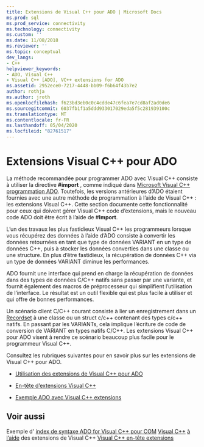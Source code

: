 ```yaml
---
title: Extensions de Visual C++ pour ADO | Microsoft Docs
ms.prod: sql
ms.prod_service: connectivity
ms.technology: connectivity
ms.custom: ''
ms.date: 11/08/2018
ms.reviewer: ''
ms.topic: conceptual
dev_langs:
- C++
helpviewer_keywords:
- ADO, Visual C++
- Visual C++ [ADO], VC++ extensions for ADO
ms.assetid: 2952ece0-7217-4448-bb09-f6b64f43b7e2
author: rothja
ms.author: jroth
ms.openlocfilehash: f623bd3eb0c0c4cdde47c6fea7e7cd8af2ad0de6
ms.sourcegitcommit: 6037fb1f1a5ddd933017029eda5f5c281939100c
ms.translationtype: MT
ms.contentlocale: fr-FR
ms.lasthandoff: 05/04/2020
ms.locfileid: "82761517"
---
```

# <a name="visual-c-extensions-for-ado"></a>Extensions Visual C++ pour ADO
La méthode recommandée pour programmer ADO avec Visual C++ consiste à utiliser la directive **#import** , comme indiqué dans [Microsoft Visual C++ programmation ADO](../../../ado/guide/appendixes/visual-c-ado-programming.md). Toutefois, les versions antérieures d’ADO étaient fournies avec une autre méthode de programmation à l’aide de Visual C++ : les extensions Visual C++. Cette section documente cette fonctionnalité pour ceux qui doivent gérer Visual C++ code d’extensions, mais le nouveau code ADO doit être écrit à l’aide de #**Import**.

 L’un des travaux les plus fastidieux Visual C++ les programmeurs lorsque vous récupérez des données à l’aide d’ADO consiste à convertir les données retournées en tant que type de données VARIANT en un type de données C++, puis à stocker les données converties dans une classe ou une structure. En plus d’être fastidieux, la récupération de données C++ via un type de données VARIANT diminue les performances.

 ADO fournit une interface qui prend en charge la récupération de données dans des types de données C/C++ natifs sans passer par une variante, et fournit également des macros de préprocesseur qui simplifient l’utilisation de l’interface. Le résultat est un outil flexible qui est plus facile à utiliser et qui offre de bonnes performances.

 Un scénario client C/C++ courant consiste à lier un enregistrement dans un [Recordset](../../../ado/reference/ado-api/recordset-object-ado.md) à une classe ou un struct c/c++ contenant des types c/c++ natifs. En passant par les VARIANTs, cela implique l’écriture de code de conversion de VARIANT en types natifs C/C++. Les extensions Visual C++ pour ADO visent à rendre ce scénario beaucoup plus facile pour le programmeur Visual C++.

 Consultez les rubriques suivantes pour en savoir plus sur les extensions de Visual C++ pour ADO.

-   [Utilisation des extensions de Visual C++ pour ADO](../../../ado/guide/appendixes/using-visual-c-extensions.md)

-   [En-tête d’extensions Visual C++](../../../ado/guide/appendixes/visual-c-extensions-header.md)

-   [Exemple ADO avec Visual C++ extensions](../../../ado/guide/appendixes/visual-c-extensions-example.md)

## <a name="see-also"></a>Voir aussi
 Exemple d' [index de syntaxe ADO for Visual C++ pour COM](../../../ado/reference/ado-api/ado-for-visual-c-syntax-index-for-com.md) [Visual C++](../../../ado/guide/appendixes/visual-c-extensions-example.md) [à l’aide](../../../ado/guide/appendixes/using-visual-c-extensions.md) des extensions de Visual C++ [Visual C++ en-tête extensions](../../../ado/guide/appendixes/visual-c-extensions-header.md)
